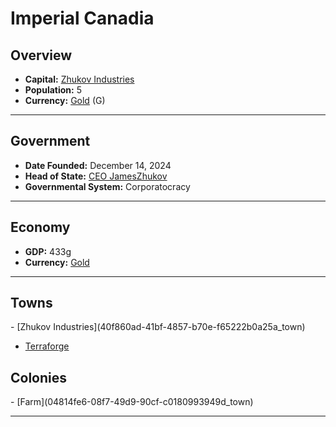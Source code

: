 <!--UNDEDITED FILE, remove this entire line if this file has been edited!-->
# <!--NAME-->Imperial Canadia<!--NAME-->

## Overview

- **Capital:** <!--CAPITAL_LINK-->[Zhukov Industries](40f860ad-41bf-4857-b70e-f65222b0a25a_town)<!--CAPITAL_LINK-->
- **Population:** <!--POPULATION-->5<!--POPULATION-->
- **Currency:** <!--CURRENCY_LINK-->[Gold](Gold_currency)<!--CURRENCY_LINK--> (<!--CURRENCY_ABV-->G<!--CURRENCY_ABV-->)

---

## Government

- **Date Founded:** <!--FOUNDED-->December 14, 2024<!--FOUNDED-->
- **Head of State:** <!--LEADER_TITLE_LINK-->[CEO JamesZhukov](JamesZhukov_user)<!--LEADER_TITLE_LINK-->
- **Governmental System:** <!--GOVERNMENT-->Corporatocracy<!--GOVERNMENT-->

---

## Economy

- **GDP:** <!--GDP-->433g<!--GDP-->
- **Currency:** <!--CURRENCY_LINK-->[Gold](Gold_currency)<!--CURRENCY_LINK-->

---

## Towns

<!--TOWNS-->- [Zhukov Industries](40f860ad-41bf-4857-b70e-f65222b0a25a_town)
- [Terraforge](940ed31a-d7d3-4432-a5af-0308ab7bd0ea_town)<!--TOWNS-->

## Colonies

<!--COLONIES-->- [Farm](04814fe6-08f7-49d9-90cf-c0180993949d_town)<!--COLONIES-->

---